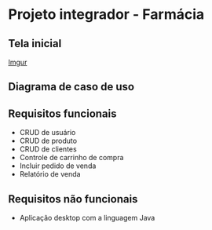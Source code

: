 # Projeto integrador - Farmácia

## Tela inicial

[Imgur](https://i.imgur.com/jSr2r3a.gifv)

## Diagrama de caso de uso



## Requisitos funcionais

* CRUD de usuário
* CRUD de produto
* CRUD de clientes
* Controle de carrinho de compra
* Incluir pedido de venda
* Relatório de venda

## Requisitos não funcionais

* Aplicação desktop com a linguagem Java